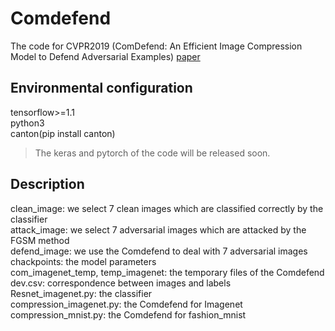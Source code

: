 # Comdefend
The code for CVPR2019 (ComDefend: An Efficient Image Compression Model to Defend Adversarial Examples)
[paper](https://www.baidu.com/link?url=NrtIyPvfWOUNFIHO1D9PXB0JHakPlBxfIR-0wTK-mJSyiYd1Ar6h60DtaNfKq9UK&wd=&eqid=8190a2e70000e65c000000035c9ed5b6)
## Environmental configuration
tensorflow>=1.1 </br>
python3 </br>
canton(pip install canton) </br>
> The keras and pytorch of the code will be released soon.
## Description
clean_image: we select 7 clean images which are classified correctly by the classifier </br>
attack_image: we select 7 adversarial images which are attacked by the FGSM method </br>
defend_image: we use the Comdefend to deal with 7 adversarial images</br>
chackpoints: the model parameters </br>
com_imagenet_temp, temp_imagenet: the temporary files of the Comdefend</br>
dev.csv: correspondence between images and labels</br>
Resnet_imagenet.py: the classifier </br>
compression_imagenet.py: the Comdefend for Imagenet</br>
compression_mnist.py: the Comdefend for fashion_mnist</br>


